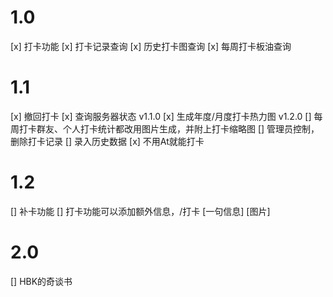 # 1.0

[x] 打卡功能
[x] 打卡记录查询
[x] 历史打卡图查询
[x] 每周打卡板油查询

# 1.1 

[x] 撤回打卡
[x] 查询服务器状态  v1.1.0
[x] 生成年度/月度打卡热力图 v1.2.0
[] 每周打卡群友、个人打卡统计都改用图片生成，并附上打卡缩略图
[] 管理员控制，删除打卡记录
[] 录入历史数据
[x] 不用At就能打卡

# 1.2 
[] 补卡功能
[] 打卡功能可以添加额外信息，/打卡 [一句信息] [图片]

# 2.0
[] HBK的奇谈书
